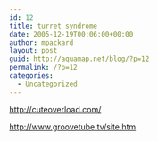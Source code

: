 ```yaml
---
id: 12
title: turret syndrome
date: 2005-12-19T00:06:00+00:00
author: mpackard
layout: post
guid: http://aquamap.net/blog/?p=12
permalink: /?p=12
categories:
  - Uncategorized
---
```

http://cuteoverload.com/

http://www.groovetube.tv/site.htm